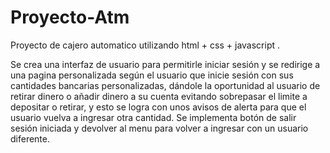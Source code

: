 # Proyecto-Atm
Proyecto de cajero automatico  utilizando  html + css + javascript .

Se crea una interfaz de usuario para permitirle iniciar sesión y se redirige a una pagina personalizada según el usuario que inicie sesión con sus cantidades bancarias personalizadas, dándole la oportunidad al usuario de retirar dinero o añadir dinero a su cuenta evitando sobrepasar el limite a depositar o retirar, y esto se logra con unos avisos de alerta para que el usuario vuelva a ingresar otra cantidad.
Se implementa botón de salir sesión iniciada y devolver al menu para volver a ingresar con un usuario diferente.


